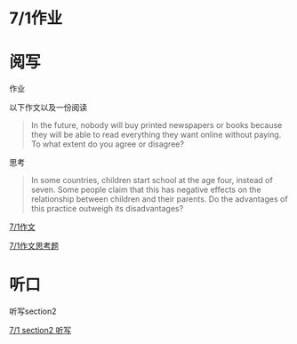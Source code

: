 # 7/1作业

# 阅写

作业

以下作文以及一份阅读

> In the future, nobody will buy printed newspapers or books because they will be able to read everything they want online without paying. To what extent do you agree or disagree?
> 

思考

> In some countries, children start school at the age four, instead of seven. Some people claim that this has negative effects on the relationship between children and their parents. Do the advantages of this practice outweigh its disadvantages?
> 

[7/1作文](7%201%E4%BD%9C%E4%B8%9A%203fb47100ebe940bcab4915e2cb8f7399/7%201%E4%BD%9C%E6%96%87%20e4be638c4203480582ab4d5a9b5641f4.md)

[7/1作文思考题](7%201%E4%BD%9C%E4%B8%9A%203fb47100ebe940bcab4915e2cb8f7399/7%201%E4%BD%9C%E6%96%87%E6%80%9D%E8%80%83%E9%A2%98%20a6de933d1f1e4c82a81f86437dc3be76.md)

# 听口

听写section2

[7/1 section2 听写](7%201%E4%BD%9C%E4%B8%9A%203fb47100ebe940bcab4915e2cb8f7399/7%201%20section2%20%E5%90%AC%E5%86%99%20eed3edd6ea764cc982f0daaa53ca43fc.md)